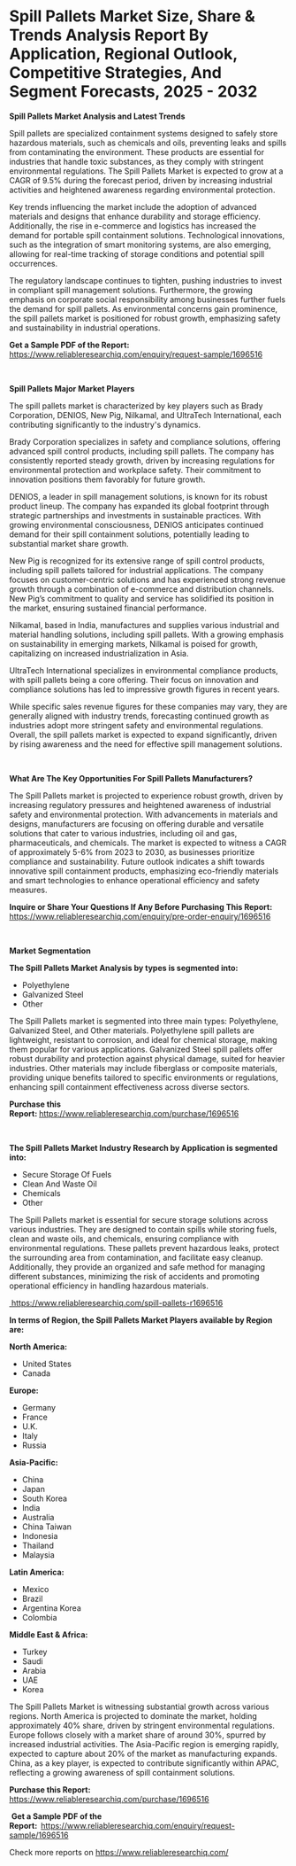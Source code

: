 <p><h1>Spill Pallets Market Size, Share & Trends Analysis Report By Application, Regional Outlook, Competitive Strategies, And Segment Forecasts, 2025 - 2032</h1></p><p><strong>Spill Pallets Market Analysis and Latest Trends</strong></p>
<p><p>Spill pallets are specialized containment systems designed to safely store hazardous materials, such as chemicals and oils, preventing leaks and spills from contaminating the environment. These products are essential for industries that handle toxic substances, as they comply with stringent environmental regulations. The Spill Pallets Market is expected to grow at a CAGR of 9.5% during the forecast period, driven by increasing industrial activities and heightened awareness regarding environmental protection.</p><p>Key trends influencing the market include the adoption of advanced materials and designs that enhance durability and storage efficiency. Additionally, the rise in e-commerce and logistics has increased the demand for portable spill containment solutions. Technological innovations, such as the integration of smart monitoring systems, are also emerging, allowing for real-time tracking of storage conditions and potential spill occurrences. </p><p>The regulatory landscape continues to tighten, pushing industries to invest in compliant spill management solutions. Furthermore, the growing emphasis on corporate social responsibility among businesses further fuels the demand for spill pallets. As environmental concerns gain prominence, the spill pallets market is positioned for robust growth, emphasizing safety and sustainability in industrial operations.</p></p>
<p><strong>Get a Sample PDF of the Report:&nbsp;</strong> <a href="https://www.reliableresearchiq.com/enquiry/request-sample/1696516?utm_campaign=2926&utm_medium=2&utm_source=Github&utm_content=ia&utm_term=08042025&utm_id=spill-pallets">https://www.reliableresearchiq.com/enquiry/request-sample/1696516</a></p>
<p>&nbsp;</p>
<p><strong>Spill Pallets Major Market Players</strong></p>
<p><p>The spill pallets market is characterized by key players such as Brady Corporation, DENIOS, New Pig, Nilkamal, and UltraTech International, each contributing significantly to the industry's dynamics.</p><p>Brady Corporation specializes in safety and compliance solutions, offering advanced spill control products, including spill pallets. The company has consistently reported steady growth, driven by increasing regulations for environmental protection and workplace safety. Their commitment to innovation positions them favorably for future growth.</p><p>DENIOS, a leader in spill management solutions, is known for its robust product lineup. The company has expanded its global footprint through strategic partnerships and investments in sustainable practices. With growing environmental consciousness, DENIOS anticipates continued demand for their spill containment solutions, potentially leading to substantial market share growth.</p><p>New Pig is recognized for its extensive range of spill control products, including spill pallets tailored for industrial applications. The company focuses on customer-centric solutions and has experienced strong revenue growth through a combination of e-commerce and distribution channels. New Pig’s commitment to quality and service has solidified its position in the market, ensuring sustained financial performance.</p><p>Nilkamal, based in India, manufactures and supplies various industrial and material handling solutions, including spill pallets. With a growing emphasis on sustainability in emerging markets, Nilkamal is poised for growth, capitalizing on increased industrialization in Asia.</p><p>UltraTech International specializes in environmental compliance products, with spill pallets being a core offering. Their focus on innovation and compliance solutions has led to impressive growth figures in recent years.</p><p>While specific sales revenue figures for these companies may vary, they are generally aligned with industry trends, forecasting continued growth as industries adopt more stringent safety and environmental regulations. Overall, the spill pallets market is expected to expand significantly, driven by rising awareness and the need for effective spill management solutions.</p></p>
<p>&nbsp;</p>
<p><strong>What Are The Key Opportunities For Spill Pallets Manufacturers?</strong></p>
<p><p>The Spill Pallets market is projected to experience robust growth, driven by increasing regulatory pressures and heightened awareness of industrial safety and environmental protection. With advancements in materials and designs, manufacturers are focusing on offering durable and versatile solutions that cater to various industries, including oil and gas, pharmaceuticals, and chemicals. The market is expected to witness a CAGR of approximately 5-6% from 2023 to 2030, as businesses prioritize compliance and sustainability. Future outlook indicates a shift towards innovative spill containment products, emphasizing eco-friendly materials and smart technologies to enhance operational efficiency and safety measures.</p></p>
<p><strong>Inquire or Share Your Questions If Any Before Purchasing This Report:</strong> <a href="https://www.reliableresearchiq.com/enquiry/pre-order-enquiry/1696516?utm_campaign=2926&utm_medium=2&utm_source=Github&utm_content=ia&utm_term=08042025&utm_id=spill-pallets">https://www.reliableresearchiq.com/enquiry/pre-order-enquiry/1696516</a></p>
<p>&nbsp;</p>
<p><strong>Market Segmentation</strong></p>
<p><strong>The Spill Pallets Market Analysis by types is segmented into:</strong></p>
<p><ul><li>Polyethylene</li><li>Galvanized Steel</li><li>Other</li></ul></p>
<p><p>The Spill Pallets market is segmented into three main types: Polyethylene, Galvanized Steel, and Other materials. Polyethylene spill pallets are lightweight, resistant to corrosion, and ideal for chemical storage, making them popular for various applications. Galvanized Steel spill pallets offer robust durability and protection against physical damage, suited for heavier industries. Other materials may include fiberglass or composite materials, providing unique benefits tailored to specific environments or regulations, enhancing spill containment effectiveness across diverse sectors.</p></p>
<p><strong>Purchase this Report:&nbsp;</strong><a href="https://www.reliableresearchiq.com/purchase/1696516?utm_campaign=2926&utm_medium=2&utm_source=Github&utm_content=ia&utm_term=08042025&utm_id=spill-pallets">https://www.reliableresearchiq.com/purchase/1696516</a></p>
<p>&nbsp;</p>
<p><strong>The Spill Pallets Market Industry Research by Application is segmented into:</strong></p>
<p><ul><li>Secure Storage Of Fuels</li><li>Clean And Waste Oil</li><li>Chemicals</li><li>Other</li></ul></p>
<p><p>The Spill Pallets market is essential for secure storage solutions across various industries. They are designed to contain spills while storing fuels, clean and waste oils, and chemicals, ensuring compliance with environmental regulations. These pallets prevent hazardous leaks, protect the surrounding area from contamination, and facilitate easy cleanup. Additionally, they provide an organized and safe method for managing different substances, minimizing the risk of accidents and promoting operational efficiency in handling hazardous materials.</p></p>
<p><a href="https://www.reliableresearchiq.com/spill-pallets-r1696516?utm_campaign=2926&utm_medium=2&utm_source=Github&utm_content=ia&utm_term=08042025&utm_id=spill-pallets">&nbsp;https://www.reliableresearchiq.com/spill-pallets-r1696516</a></p>
<p><strong>In terms of Region, the Spill Pallets Market Players available by Region are:</strong></p>
<p>
    <p> <strong> North America: </strong>
        <ul>
            <li>United States</li>
            <li>Canada</li>
        </ul>
        </p> 
    <p> <strong> Europe: </strong>
        <ul>
            <li>Germany</li>
            <li>France</li>
            <li>U.K.</li>
            <li>Italy</li>
            <li>Russia</li>
        </ul>
        </p> 
    <p> <strong> Asia-Pacific: </strong>
        <ul>
            <li>China</li>
            <li>Japan</li>
            <li>South Korea</li>
            <li>India</li>
            <li>Australia</li>
            <li>China Taiwan</li>
            <li>Indonesia</li>
            <li>Thailand</li>
            <li>Malaysia</li>
        </ul>
        </p> 
    <p> <strong> Latin America: </strong>
        <ul>
            <li>Mexico</li>
            <li>Brazil</li>
            <li>Argentina Korea</li>
            <li>Colombia</li>
        </ul>
        </p> 
    <p> <strong> Middle East & Africa: </strong>
        <ul>
            <li>Turkey</li>
            <li>Saudi</li>
            <li>Arabia</li>
            <li>UAE</li>
            <li>Korea</li>
        </ul>
    </p>
    </p>
<p><p>The Spill Pallets Market is witnessing substantial growth across various regions. North America is projected to dominate the market, holding approximately 40% share, driven by stringent environmental regulations. Europe follows closely with a market share of around 30%, spurred by increased industrial activities. The Asia-Pacific region is emerging rapidly, expected to capture about 20% of the market as manufacturing expands. China, as a key player, is expected to contribute significantly within APAC, reflecting a growing awareness of spill containment solutions.</p></p>
<p><strong>Purchase this Report: </strong><a href="https://www.reliableresearchiq.com/purchase/1696516?utm_campaign=2926&utm_medium=2&utm_source=Github&utm_content=ia&utm_term=08042025&utm_id=spill-pallets">https://www.reliableresearchiq.com/purchase/1696516</a></p>
<p>&nbsp;<strong>Get a Sample PDF of the Report:&nbsp;&nbsp;</strong><a href="https://www.reliableresearchiq.com/enquiry/request-sample/1696516?utm_campaign=2926&utm_medium=2&utm_source=Github&utm_content=ia&utm_term=08042025&utm_id=spill-pallets">https://www.reliableresearchiq.com/enquiry/request-sample/1696516</a></p>
<p><strong></strong></p>
<p>Check more reports on <a href="https://www.reliableresearchiq.com/?utm_campaign=2926&utm_medium=2&utm_source=Github&utm_content=ia&utm_term=08042025&utm_id=spill-pallets">https://www.reliableresearchiq.com/</a></p>